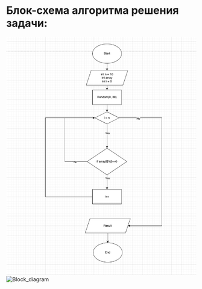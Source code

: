 # Блок-схема алгоритма решения задачи:
![Блок-схема алгоритма](Block_diagram.png)![Block_diagram](https://user-images.githubusercontent.com/54718888/147523483-3bef7918-5d71-45ca-89ed-7e2c0a4e57e7.png)

